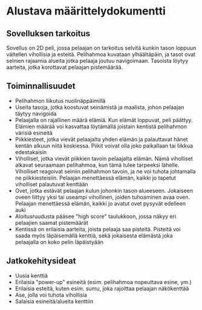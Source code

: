 # Alustava määrittelydokumentti
## Sovelluksen tarkoitus
Sovellus on 2D peli, jossa pelaajan on tarkoitus selvitä kunkin tason loppuun vältellen 
vihollisia ja esteitä. Pelihahmoa kuvataan ylhäältäpäin, ja tasot ovat seinien rajaamia alueita jotka pelaaja joutuu navigoimaan. Tasoista löytyy aarteita, jotka korottavat pelaajan pistemäärää. 
## Toiminnallisuudet
- Pelihahmon liikutus nuolinäppäimillä  
- Useita tasoja, jotka koostuvat seinämistä ja maalista, johon pelaajan täytyy
navigoida  
- Pelaajalla on rajallinen määrä elämiä. Kun elämät loppuvat, peli päättyy. Elämien määrää voi kasvattaa löytämällä joistain kentistä pelihahmon värisiä esineitä  
- Piikkiesteet, jotka vievät pelaajalta yhden elämän ja palauttavat hänet kentän alkuun niitä koskiessa. Piikit voivat olla joko paikallaan tai liikkua edestakaisin  
- Viholliset, jotka vievät piikkien tavoin pelaajalta elämän. Nämä viholliset alkavat seuraamaan pelihahmoa, kun tämä tulee tarpeeksi lähelle. Viholliset reagoivat seiniin pelihahmon tavoin, ja ne voi tuhota johtamalla ne piikkiesteisiin. Pelaajan menettäessä elämän, kaikki jo tapetut viholliset palautuvat kenttään  
- Ovet, jotka estävät pelaajan kulun johonkin tason alueeseen. Jokaiseen oveen liittyy yksi tai useampi vihollinen, joiden tuhoaminen avaa oven. Pelaajan menettäessä elämän, kaikki jo avatut ovet pysyvät edelleen auki  
- Aloitusruudusta pääsee "high score" taulukkoon, jossa näkyy eri pelaajien saamat 
pistemäärät  
- Kentissä on erilaisia aarteita, joista pelaaja saa pisteitä. Pisteitä voi saada myös läpäisemällä kenttiä, sekä jokaisesta elämästä joka pelaajalla on koko pelin läpäistyään   
## Jatkokehitysideat
- Uusia kenttiä  
- Erilaisia "power-up" esineitä (esim. pelihahmoa nopeuttava esine, ym.)  
- Erilaisia esteitä, kuten esim. sumu, joka rajoittaa pelaajan näkökenttää  
- Ase, jolla voi tuhota vihollisia  
- Salaisia esineitä/alueita kenttiin 
 
